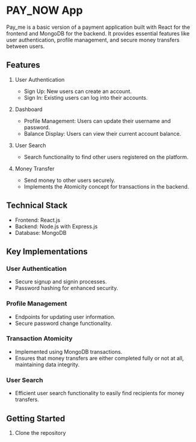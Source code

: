 # PAY_NOW App

Pay_me is a basic version of a payment application built with React for the frontend and MongoDB for the backend. It provides essential features like user authentication, profile management, and secure money transfers between users.

## Features

1. User Authentication
   - Sign Up: New users can create an account.
   - Sign In: Existing users can log into their accounts.

2. Dashboard
   - Profile Management: Users can update their username and password.
   - Balance Display: Users can view their current account balance.

3. User Search
   - Search functionality to find other users registered on the platform.

4. Money Transfer
   - Send money to other users securely.
   - Implements the Atomicity concept for transactions in the backend.

## Technical Stack

- Frontend: React.js
- Backend: Node.js with Express.js
- Database: MongoDB

## Key Implementations

### User Authentication
- Secure signup and signin processes.
- Password hashing for enhanced security.

### Profile Management
- Endpoints for updating user information.
- Secure password change functionality.

### Transaction Atomicity
- Implemented using MongoDB transactions.
- Ensures that money transfers are either completed fully or not at all, maintaining data integrity.

### User Search
- Efficient user search functionality to easily find recipients for money transfers.

## Getting Started

1. Clone the repository
